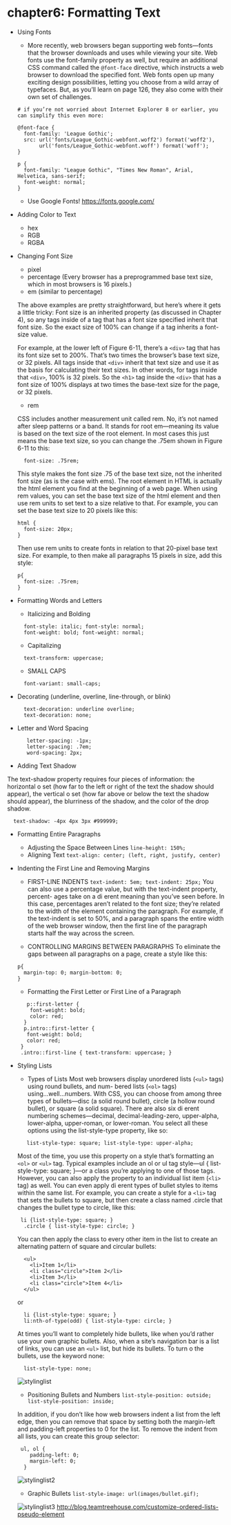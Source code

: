# chapter6: Formatting Text

* Using Fonts
  * More recently, web browsers began supporting web fonts—fonts that the browser downloads and uses while viewing your site. Web fonts use the font-family property as well, but require an additional CSS command called the `@font-face` directive, which instructs a web browser to download the specified font. Web fonts open up many exciting design possibilities, letting you choose from a wild array of typefaces. But, as you’ll learn on page 126, they also come with their own set of challenges.
  ```
  # if you’re not worried about Internet Explorer 8 or earlier, you can simplify this even more:

  @font-face {
    font-family: 'League Gothic';
    src: url('fonts/League_Gothic-webfont.woff2') format('woff2'),
         url('fonts/League_Gothic-webfont.woff') format('woff');
  }

  p {
    font-family: "League Gothic", "Times New Roman", Arial, Helvetica, sans-serif;
    font-weight: normal;
  }
  ```
  * Use Google Fonts! https://fonts.google.com/

* Adding Color to Text
  * hex
  * RGB
  * RGBA

* Changing Font Size
  * pixel
  * percentage (Every browser has a preprogrammed base text size, which in most browsers is 16 pixels.)
  * em (similar to percentage)

  The above examples are pretty straightforward, but here’s where it gets a little tricky: Font size is an inherited property (as discussed in Chapter 4), so any tags inside of a tag that has a font size specified inherit that font size. So the exact size of 100% can change if a tag inherits a font-size value.

  For example, at the lower left of Figure 6-11, there’s a `<div>` tag that has its font size set to 200%. That’s two times the browser’s base text size, or 32 pixels. All tags inside that `<div>` inherit that text size and use it as the basis for calculating their text sizes. In other words, for tags inside that `<div>`, 100% is 32 pixels. So the `<h1>` tag inside the `<div>` that has a font size of 100% displays at two times the base-text size for the page, or 32 pixels.

  * rem

  CSS includes another measurement unit called rem. No, it’s not named after sleep patterns or a band. It stands for root em—meaning its value is based on the text size of the root element. In most cases this just means the base text size, so you can change the .75em shown in Figure 6-11 to this:
  ```
    font-size: .75rem;
  ```

  This style makes the font size .75 of the base text size, not the inherited font size (as is the case with ems). The root element in HTML is actually the html element you find at the beginning of a web page. When using rem values, you can set the base text size of the html element and then use rem units to set text to a size relative to that. For example, you can set the base text size to 20 pixels like this:
  ```
  html {
    font-size: 20px;
  }
  ```

  Then use rem units to create fonts in relation to that 20-pixel base text size. For example, to then make all paragraphs 15 pixels in size, add this style:

  ```
  p{
    font-size: .75rem;
  }
  ```

* Formatting Words and Letters
  * Italicizing and Bolding
  ```
    font-style: italic; font-style: normal;
    font-weight: bold; font-weight: normal;
  ```

  * Capitalizing
  ```
    text-transform: uppercase;
  ```

  * SMALL CAPS
  ```
    font-variant: small-caps;
  ```

* Decorating (underline, overline, line-through, or blink)
  ```
    text-decoration: underline overline;
    text-decoration: none;
  ```

* Letter and Word Spacing
  ```
     letter-spacing: -1px;
     letter-spacing: .7em;
     word-spacing: 2px;
  ```

* Adding Text Shadow

The text-shadow property requires four pieces of information: the horizontal o set (how far to the left or right of the text the shadow should appear), the vertical o set (how far above or below the text the shadow should appear), the blurriness of the shadow, and the color of the drop shadow.
  ```
    text-shadow: -4px 4px 3px #999999;
  ```

* Formatting Entire Paragraphs
  * Adjusting the Space Between Lines `line-height: 150%;`
  * Aligning Text `text-align: center; (left, right, justify, center)`

* Indenting the First Line and Removing Margins
  * FIRST-LINE INDENTS `text-indent: 5em; text-indent: 25px;`
  You can also use a percentage value, but with the text-indent property, percent- ages take on a di erent meaning than you’ve seen before. In this case, percentages aren’t related to the font size; they’re related to the width of the element containing the paragraph. For example, if the text-indent is set to 50%, and a paragraph spans the entire width of the web browser window, then the first line of the paragraph starts half the way across the screen.

  * CONTROLLING MARGINS BETWEEN PARAGRAPHS
  To eliminate the gaps between all paragraphs on a page, create a style like this:
  ```
  p{
    margin-top: 0; margin-bottom: 0;
  }
  ```

  * Formatting the First Letter or First Line of a Paragraph
  ```
     p::first-letter {
      font-weight: bold;
      color: red;
    }
    p.intro::first-letter {
     font-weight: bold;
     color: red;
   }
   .intro::first-line { text-transform: uppercase; }
  ```

* Styling Lists
  * Types of Lists
  Most web browsers display unordered lists (`<ul>` tags) using round bullets, and num- bered lists (`<ol>` tags) using...well...numbers. With CSS, you can choose from among three types of bullets—disc (a solid round bullet), circle (a hollow round bullet), or square (a solid square). There are also six di erent numbering schemes—decimal, decimal-leading-zero, upper-alpha, lower-alpha, upper-roman, or lower-roman. You select all these options using the list-style-type property, like so:
  ```
     list-style-type: square; list-style-type: upper-alpha;
  ```

  Most of the time, you use this property on a style that’s formatting an `<ol>` or `<ul>` tag. Typical examples include an ol or ul tag style—ul { list-style-type: square; }—or a class you’re applying to one of those tags. However, you can also apply the property to an individual list item (`<li>` tag) as well. You can even apply di erent types of bullet styles to items within the same list. For example, you can create a style for a `<li>` tag that sets the bullets to square, but then create a class named .circle that changes the bullet type to circle, like this:
  ```
   li {list-style-type: square; }
    .circle { list-style-type: circle; }
  ```
  You can then apply the class to every other item in the list to create an alternating pattern of square and circular bullets:
  ```
    <ul>
      <li>Item 1</li>
      <li class="circle">Item 2</li>
      <li>Item 3</li>
      <li class="circle">Item 4</li>
    </ul>
  ```
  or
  ```
    li {list-style-type: square; }
    li:nth-of-type(odd) { list-style-type: circle; }
  ```

  At times you’ll want to completely hide bullets, like when you’d rather use your own graphic bullets. Also, when a site’s navigation bar is a list of links, you can use an `<ul>` list, but hide its bullets. To turn o  the bullets, use the keyword none:
  ```
    list-style-type: none;
  ```

  ![stylinglist](./stylinglist.png)

  * Positioning Bullets and Numbers
  `list-style-position: outside; list-style-position: inside;`

  In addition, if you don’t like how web browsers indent a list from the left edge, then you can remove that space by setting both the margin-left and padding-left properties to 0 for the list. To remove the indent from all lists, you can create this group selector:
  ```
   ul, ol {
      padding-left: 0;
      margin-left: 0;
    }
  ```

  ![stylinglist2](./stylinglist2.png)

  * Graphic Bullets `list-style-image: url(images/bullet.gif);`

  ![stylinglist3](./stylinglist3.png)
  http://blog.teamtreehouse.com/customize-ordered-lists-pseudo-element
